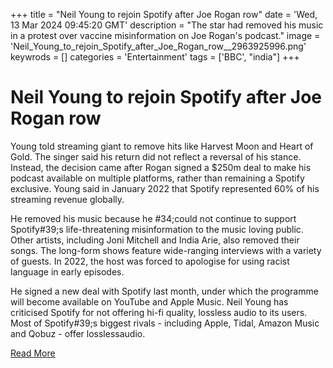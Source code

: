 +++
title = "Neil Young to rejoin Spotify after Joe Rogan row"
date = 'Wed, 13 Mar 2024 09:45:20 GMT'
description = "The star had removed his music in a protest over vaccine misinformation on Joe Rogan's podcast."
image = 'Neil_Young_to_rejoin_Spotify_after_Joe_Rogan_row__2963925996.png'
keywrods =  []
categories = 'Entertainment'
tags = ['BBC', "india"]
+++

# Neil Young to rejoin Spotify after Joe Rogan row

Young told streaming giant to remove hits like Harvest Moon and Heart of Gold.
The singer said his return did not reflect a reversal of his stance.
Instead, the decision came after Rogan signed a $250m deal to make his podcast available on multiple platforms, rather than remaining a Spotify exclusive.
Young said in January 2022 that Spotify represented 60% of his streaming revenue globally.

He removed his music because he <bb>#34;could not continue to support Spotify<bb>#39;s life-threatening misinformation to the music loving public.
Other artists, including Joni Mitchell and India Arie, also removed their songs.
The long-form shows feature wide-ranging interviews with a variety of guests.
In 2022, the host was forced to apologise for using racist language in early episodes.

He signed a new deal with Spotify last month, under which the programme will become available on YouTube and Apple Music.
Neil Young has criticised Spotify for not offering hi-fi quality, lossless audio to its users.
Most of Spotify<bb>#39;s biggest rivals - including Apple, Tidal, Amazon Music and Qobuz - offer losslessaudio.


[Read More](https://www.bbc.co.uk/news/entertainment-arts-68552631)
